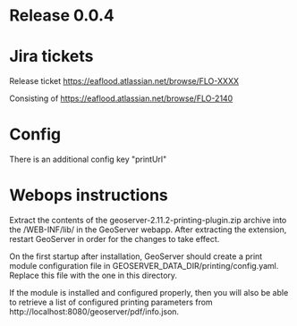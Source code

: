 # Release 0.0.4

# Jira tickets

Release ticket
https://eaflood.atlassian.net/browse/FLO-XXXX

Consisting of
https://eaflood.atlassian.net/browse/FLO-2140


# Config

There is an additional config key "printUrl"

# Webops instructions

Extract the contents of the geoserver-2.11.2-printing-plugin.zip archive into the /WEB-INF/lib/ in the GeoServer webapp. 
After extracting the extension, restart GeoServer in order for the changes to take effect.

On the first startup after installation, GeoServer should create a print module configuration file in GEOSERVER_DATA_DIR/printing/config.yaml.
Replace this file with the one in this directory.

If the module is installed and configured properly, then you will also be able to retrieve a list of configured printing parameters from http://localhost:8080/geoserver/pdf/info.json.
